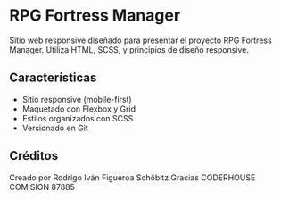 # RPG Fortress Manager

Sitio web responsive diseñado para presentar el proyecto RPG Fortress Manager. Utiliza HTML, SCSS, y principios de diseño responsive.

## Características

- Sitio responsive (mobile-first)
- Maquetado con Flexbox y Grid
- Estilos organizados con SCSS
- Versionado en Git

## Créditos

Creado por Rodrigo Iván Figueroa Schöbitz
Gracias CODERHOUSE COMISION 87885
